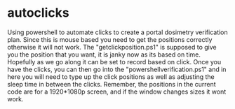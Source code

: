 # autoclicks
Using powershell to automate clicks to create a portal dosimetry verification plan. Since this is mouse based you need to get the positions correctly otherwise it will not work. The "getclickposition.ps1" is supposed to give you the position that you want, it is janky now as its based on time. Hopefully as we go along it can be set to record based on click. 
Once you have the clicks, you can then go into the "powershellverification.ps1" and in here you will need to type up the click positions as well as adjusting the sleep time in between the clicks. Remember, the positions in the current code are for a 1920*1080p screen, and if the window changes sizes it wont work.
